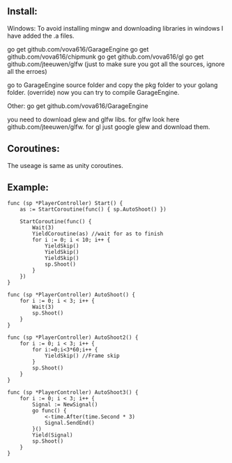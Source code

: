 ## Install:
Windows:
To avoid installing mingw and downloading libraries in windows I have added the .a files.

go get github.com/vova616/GarageEngine
go get github.com/vova616/chipmunk
go get github.com/vova616/gl 
go get github.com/jteeuwen/glfw
(just to make sure you got all the sources, ignore all the erroes)

go to GarageEngine source folder and copy the pkg folder to your golang folder. (override)
now you can try to compile GarageEngine.

Other:
go get github.com/vova616/GarageEngine

you need to download glew and glfw libs.
for glfw look here github.com/jteeuwen/glfw.
for gl just google glew and download them.


## Coroutines:
The useage is same as unity coroutines.

## Example:
	func (sp *PlayerController) Start() {
		as := StartCoroutine(func() { sp.AutoShoot() })
		
		StartCoroutine(func() {
			Wait(3)
			YieldCoroutine(as) //wait for as to finish
			for i := 0; i < 10; i++ {
				YieldSkip()
				YieldSkip()
				YieldSkip()
				sp.Shoot()
			}
		})
	}

	func (sp *PlayerController) AutoShoot() {
		for i := 0; i < 3; i++ {
			Wait(3)
			sp.Shoot()
		}
	}

	func (sp *PlayerController) AutoShoot2() {
		for i := 0; i < 3; i++ {
			for i:=0;i<3*60;i++ {
				YieldSkip() //Frame skip
			}
			sp.Shoot()
		}
	}

	func (sp *PlayerController) AutoShoot3() {
		for i := 0; i < 3; i++ {
			Signal := NewSignal()
			go func() {
				<-time.After(time.Second * 3)
				Signal.SendEnd()
			}() 
			Yield(Signal)
			sp.Shoot()
		}
	} 

